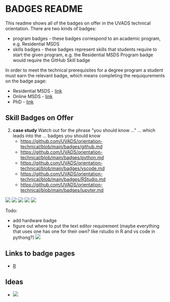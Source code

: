 # BADGES README

This readme shows all of the badges on offer in the UVADS technical orientation. There are two kinds of badges: 
* program badges - these badges correspond to an academic program, e.g. Residential MSDS
* skills badges - these badges represent skills that students require to start the given program, e.g. the Residential MSDS Program badge would require the GitHub Skill badge

In order to meet the technical prerequisites for a degree program a student must earn the relevant badge, which means completing the requiqurements on the badge page:
* Residential MSDS - [link](https://github.com/UVADS/orientation-technical/blob/main/msds-residential/README.md)
* Online MSDS - [link](https://github.com/UVADS/orientation-technical/blob/main/msds-online/README.md)
* PhD - [link](https://github.com/UVADS/orientation-technical/blob/main/phd/README.md)

## Skill Badges on Offer

2. **case study** Watch out for the phrase "you should know ..." ... which leads into the ... badges you should know
    * https://github.com/UVADS/orientation-technical/blob/main/badges/github.md
    * https://github.com/UVADS/orientation-technical/blob/main/badges/python.md
    * https://github.com/UVADS/orientation-technical/blob/main/badges/vscode.md
    * https://github.com/UVADS/orientation-technical/blob/main/badges/RStudio.md
    * https://github.com/UVADS/orientation-technical/blob/main/badges/jupyter.md

![](https://github.com/UVADS/orientation-technical/blob/main/content/images/github-badge.png) ![](https://github.com/UVADS/orientation-technical/blob/main/content/images/python-badge.png) ![](https://github.com/UVADS/orientation-technical/blob/main/content/images/vscode-badge.png) ![](https://github.com/UVADS/orientation-technical/blob/main/content/images/rstudio-token.png) ![](https://github.com/UVADS/orientation-technical/blob/main/content/images/jupyter-token.png)

Todo:
* add hardware badge
* figure out where to put the text editor requirement (maybe everything that uses one has one for their own? like rstudio in R and vs code in pythong?)
![](https://github.com/UVADS/orientation-technical/blob/main/content/images/badge-tech-tree.jpeg)


## Links to badge pages
* [R](https://github.com/UVADS/orientation-technical/blob/main/content/badges/R.md)

## Ideas
* ![](https://github.com/UVADS/orientation-technical/blob/main/content/images/use-environment-meme.png)

